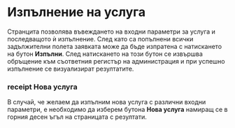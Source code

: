# Изпълнение на услуга
Странцита позволява въвеждането на входни параметри за услуга и последващото ѝ изпълнение. След като са попълнени всички задължителни полета заявката може да бъде изпратена с натискането на бутон **Изпълни**. След натискането на този бутон се извършва обръщение към съответния регистър на администрация и при успешно изпълнение се визуализират резултатите.

### <span class="material-icons pr-2">receipt</span> Нова услуга
В случай, че желаем да изпълним нова услуга с различни входни параметри, е необходимо да изберем бутона **Нова услуга** намиращ се в горния десен ъгъл на страницата с резултати.
